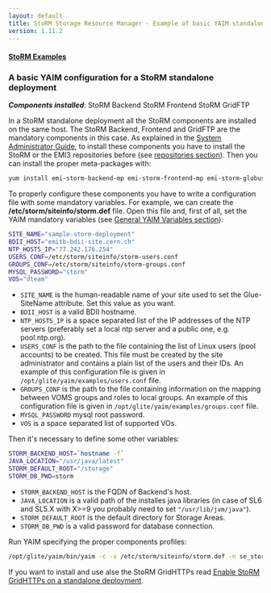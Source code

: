 ```yaml
---
layout: default
title: StoRM Storage Resource Manager - Example of basic YAIM standalone configuration
version: 1.11.2
---
```


#### [StoRM Examples]({{site.baseurl}}/documentation/examples/)

### A basic YAIM configuration for a StoRM standalone deployment

_**Components installed**_: <span class="label label-important">StoRM Backend</span> <span class="label label-info">StoRM Frontend</span> <span class="label">StoRM GridFTP</span>

In a StoRM standalone deployment all the StoRM components are installed on the same host. The StoRM Backend, Frontend and GridFTP are the mandatory components in this case.
As explained in the [System Administrator Guide]({{site.baseurl}}/documentation/sysadmin-guide/{{page.version}}/), to install these components you have to install the StoRM or the EMI3 repositories before (see [repositories section](http://italiangrid.github.io/storm/documentation/sysadmin-guide/1.11.2/#reposettings)).
Then you can install the proper meta-packages with:

```bash
yum install emi-storm-backend-mp emi-storm-frontend-mp emi-storm-globus-gridftp-mp
```

To properly configure these components you have to write a configuration file with some mandatory variables.
For example, we can create the **/etc/storm/siteinfo/storm.def** file.
Open this file and, first of all, set the YAIM mandatory variables (see [General YAIM Variables section](http://italiangrid.github.io/storm/documentation/sysadmin-guide/1.11.2/#yaimvariables)):

```bash
SITE_NAME="sample-storm-deployment"
BDII_HOST="emitb-bdii-site.cern.ch"
NTP_HOSTS_IP="77.242.176.254"
USERS_CONF=/etc/storm/siteinfo/storm-users.conf
GROUPS_CONF=/etc/storm/siteinfo/storm-groups.conf
MYSQL_PASSWORD="storm"
VOS="dteam"
```

- ```SITE_NAME``` is the human-readable name of your site used to set the Glue-SiteName attribute. Set this value as you want.
- ```BDII_HOST``` is a valid BDII hostname.
- ```NTP_HOSTS_IP``` is a space separated list of the IP addresses of the NTP servers (preferably set a local ntp server and a public one, e.g. pool.ntp.org).
- ```USERS_CONF``` is the path to the file containing the list of Linux users (pool accounts) to be created. This file must be created by the site administrator and contains a plain list of the users and their IDs. An example of this configuration file is given in ```/opt/glite/yaim/examples/users.conf``` file.
- ```GROUPS_CONF``` is the path to the file containing information on the mapping between VOMS groups and roles to local groups. An example of this configuration file is given in ```/opt/glite/yaim/examples/groups.conf``` file.
- ```MYSQL_PASSWORD``` mysql root password.
- ```VOS``` is a space separated list of supported VOs.

Then it's necessary to define some other variables:

```bash
STORM_BACKEND_HOST=`hostname -f`
JAVA_LOCATION="/usr/java/latest"
STORM_DEFAULT_ROOT="/storage"
STORM_DB_PWD=storm
```

- ```STORM_BACKEND_HOST``` is the FQDN of Backend's host.
- ```JAVA_LOCATION``` is a valid path of the installes java libraries (in case of SL6 and SL5.X with X>=9 you probably need to set ```"/usr/lib/jvm/java"```).
- ```STORM_DEFAULT_ROOT``` is the default directory for Storage Areas.
- ```STORM_DB_PWD``` is a valid password for database connection.

Run YAIM specifying the proper components profiles:

```bash
/opt/glite/yaim/bin/yaim -c -s /etc/storm/siteinfo/storm.def -n se_storm_backend -n se_storm_frontend -n se_storm_gridftp
```

If you want to install and use alse the StoRM GridHTTPs read [Enable StoRM GridHTTPs on a standalone deployment]({{site.baseurl}}/documentation/examples/1.11.2/enable-gridhttps-standalone-deployment.html).

